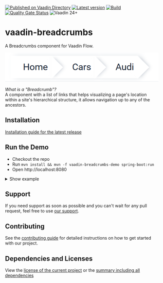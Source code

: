 [![Published on Vaadin Directory](https://img.shields.io/badge/Vaadin%20Directory-published-00b4f0?logo=vaadin)](https://vaadin.com/directory/component/vaadin-breadcrumbs)
[![Latest version](https://img.shields.io/maven-central/v/software.xdev/vaadin-breadcrumbs?logo=apache%20maven)](https://mvnrepository.com/artifact/software.xdev/vaadin-breadcrumbs)
[![Build](https://img.shields.io/github/actions/workflow/status/xdev-software/vaadin-breadcrumbs/check-build.yml?branch=develop)](https://github.com/xdev-software/vaadin-breadcrumbs/actions/workflows/check-build.yml?query=branch%3Adevelop)
[![Quality Gate Status](https://sonarcloud.io/api/project_badges/measure?project=xdev-software_vaadin-breadcrumbs&metric=alert_status)](https://sonarcloud.io/dashboard?id=xdev-software_vaadin-breadcrumbs)
![Vaadin 24+](https://img.shields.io/badge/Vaadin%20Platform/Flow-24+-00b4f0)

# vaadin-breadcrumbs

A Breadcrumbs component for Vaadin Flow.

![demo](assets/demo.png)

_What is a "Breadcrumb"?_ <br/>
A component with a list of links that helps visualizing a page's location within a site's hierarchical structure, it allows navigation up to any of the ancestors.

## Installation
[Installation guide for the latest release](https://github.com/xdev-software/vaadin-breadcrumbs/releases/latest#Installation)

## Run the Demo
* Checkout the repo
* Run ``mvn install && mvn -f vaadin-breadcrumbs-demo spring-boot:run``
* Open http://localhost:8080

<details>
  <summary>Show example</summary>
  
  ![demo](assets/demo.avif)
</details>

## Support
If you need support as soon as possible and you can't wait for any pull request, feel free to use [our support](https://xdev.software/en/services/support).

## Contributing
See the [contributing guide](./CONTRIBUTING.md) for detailed instructions on how to get started with our project.

## Dependencies and Licenses
View the [license of the current project](LICENSE) or the [summary including all dependencies](https://xdev-software.github.io/vaadin-breadcrumbs/dependencies)
